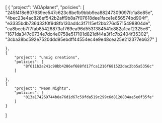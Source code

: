 [
    {
        "project": "ADAplanet",
        "policies": [
            "245f418e807639ee547c623c8be1b9bbb9ea88247309097fc1a8e85e",
            "4bec23e4ac828ef542b2aff9b8a7f07618dee1face1e656574bd904f",
            "e3335bdb736d33f0f9d8fb130ad4c3f7115ef2bb276d5715498804de",
            "ca8becb7f7fab85426873af769ea96d5531384541c882a1caf2325e6",
            "1671da347c0734e7dc4e0758e517101d821df44a3f1c7b2404f35302",
            "3cba38bc592e7520ddd95ebdff44554ec4e9e48cea25e212377eb627"
        ]
        
    },
    {
        "project": "unsig creations",
        "policies": [
            "8f611b2a241c98bb4286ef688fd17fca1216f681522dac2bb5a5356c"
        ]
        
    },
    {
        "project": "Neon Nights",
        "policies": [
            "013a174269744b8a76d1d67c59fda519c299c6d8120834ae5e0f35fe"
        ]
    }
]

